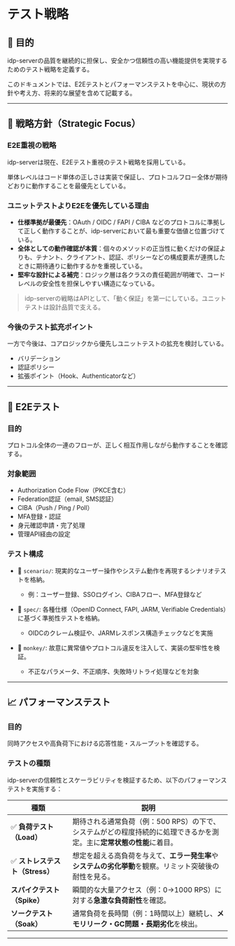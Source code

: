 # テスト戦略

## 🎯 目的

idp-serverの品質を継続的に担保し、安全かつ信頼性の高い機能提供を実現するためのテスト戦略を定義する。

このドキュメントでは、E2Eテストとパフォーマンステストを中心に、現状の方針や考え方、将来的な展望を含めて記載する。

---

## 🧭 戦略方針（Strategic Focus）

### E2E重視の戦略

idp-serverは現在、E2Eテスト重視のテスト戦略を採用している。

単体レベルはコード単体の正しさは実装で保証し、プロトコルフロー全体が期待どおりに動作することを最優先としている。

### ユニットテストよりE2Eを優先している理由

* **仕様準拠が最優先**：OAuth / OIDC / FAPI / CIBA などのプロトコルに準拠して正しく動作することが、idp-serverにおいて最も重要な価値と位置づけている。
* **全体としての動作確認が本質**：個々のメソッドの正当性に動くだけの保証よりも、テナント、クライアント、認証、ポリシーなどの構成要素が連携したときに期待通りに動作するかを重視している。
* **堅牢な設計による補完**：ロジック層は各クラスの責任範囲が明確で、コードレベルの安全性を担保しやすい構造になっている。

> idp-serverの戦略はAPIとして、「動く保証」を第一にしている。ユニットテストは設計品質で支える。

### 今後のテスト拡充ポイント

一方で今後は、コアロジックから優先しユニットテストの拡充を検討している。

* バリデーション
* 認証ポリシー
* 拡張ポイント（Hook、Authenticatorなど）

---

## 🧪 E2Eテスト

### 目的

プロトコル全体の一連のフローが、正しく相互作用しながら動作することを確認する。

### 対象範囲

* Authorization Code Flow（PKCE含む）
* Federation認証（email, SMS認証）
* CIBA（Push / Ping / Poll）
* MFA登録・認証
* 身元確認申請・完了処理
* 管理API経由の設定

### テスト構成

* 📘 `scenario/`: 現実的なユーザー操作やシステム動作を再現するシナリオテストを格納。

    * 例：ユーザー登録、SSOログイン、CIBAフロー、MFA登録など

* 📕 `spec/`: 各種仕様（OpenID Connect, FAPI, JARM, Verifiable Credentials）に基づく準拠性テストを格納。

    * OIDCのクレーム検証や、JARMレスポンス構造チェックなどを実施

* 🐒 `monkey/`: 故意に異常値やプロトコル違反を注入して、実装の堅牢性を検証。

    * 不正なパラメータ、不正順序、失敗時リトライ処理などを対象

---

## 📈 パフォーマンステスト

### 目的

同時アクセスや高負荷下における応答性能・スループットを確認する。

### テストの種類

idp-serverの信頼性とスケーラビリティを検証するため、以下のパフォーマンステストを実施する：

| 種類                    | 説明                                                               |
|-----------------------|------------------------------------------------------------------|
| ✅ **負荷テスト（Load）**     | 期待される通常負荷（例：500 RPS）の下で、システムがどの程度持続的に処理できるかを測定。主に**定常状態の性能**に着目。 |
| ✅ **ストレステスト（Stress）** | 想定を超える高負荷を与えて、**エラー発生率**や**システムの劣化挙動**を観察。リミット突破後の耐性を見る。         |
| **スパイクテスト（Spike）**    | 瞬間的な大量アクセス（例：0→1000 RPS）に対する**急激な負荷耐性**を確認。                      |
| **ソークテスト（Soak）**      | 通常負荷を長時間（例：1時間以上）継続し、**メモリリーク・GC問題・長期劣化**を検出。                    |

---

